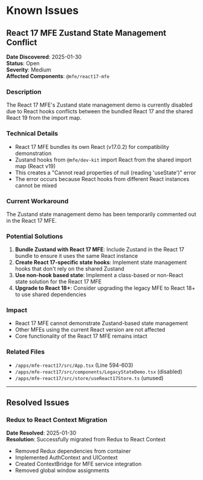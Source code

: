# Known Issues

## React 17 MFE Zustand State Management Conflict

**Date Discovered**: 2025-01-30  
**Status**: Open  
**Severity**: Medium  
**Affected Components**: `@mfe/react17-mfe`

### Description
The React 17 MFE's Zustand state management demo is currently disabled due to React hooks conflicts between the bundled React 17 and the shared React 19 from the import map.

### Technical Details
- React 17 MFE bundles its own React (v17.0.2) for compatibility demonstration
- Zustand hooks from `@mfe/dev-kit` import React from the shared import map (React v19)
- This creates a "Cannot read properties of null (reading 'useState')" error
- The error occurs because React hooks from different React instances cannot be mixed

### Current Workaround
The Zustand state management demo has been temporarily commented out in the React 17 MFE.

### Potential Solutions
1. **Bundle Zustand with React 17 MFE**: Include Zustand in the React 17 bundle to ensure it uses the same React instance
2. **Create React 17-specific state hooks**: Implement state management hooks that don't rely on the shared Zustand
3. **Use non-hook based state**: Implement a class-based or non-React state solution for the React 17 MFE
4. **Upgrade to React 18+**: Consider upgrading the legacy MFE to React 18+ to use shared dependencies

### Impact
- React 17 MFE cannot demonstrate Zustand-based state management
- Other MFEs using the current React version are not affected
- Core functionality of the React 17 MFE remains intact

### Related Files
- `/apps/mfe-react17/src/App.tsx` (Line 594-603)
- `/apps/mfe-react17/src/components/LegacyStateDemo.tsx` (disabled)
- `/apps/mfe-react17/src/store/useReact17Store.ts` (unused)

---

## Resolved Issues

### Redux to React Context Migration
**Date Resolved**: 2025-01-30  
**Resolution**: Successfully migrated from Redux to React Context

- Removed Redux dependencies from container
- Implemented AuthContext and UIContext
- Created ContextBridge for MFE service integration
- Removed global window assignments